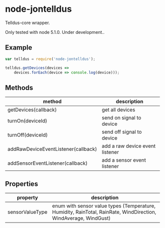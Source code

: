 # node-jontelldus
Telldus-core wrapper.

Only tested with node 5.1.0. Under development..

## Example

```javascript
var telldus = require('node-jontelldus');

telldus.getDevices(devices => 
	devices.forEach(device => console.log(device)));
```

## Methods
| method | description |
|--------|-------------|
| getDevices(callback) | get all devices |
| turnOn(deviceId) | send on signal to device | 
| turnOff(deviceId) | send off signal to device |
| addRawDeviceEventListener(callback) | add a raw device event listener |
| addSensorEventListener(callback) | add a sensor event listener |

## Properties
| property | description |
|----------|-------------|
| sensorValueType | enum with sensor value types (Temperature, Humidity, RainTotal, RainRate, WindDirection, WindAverage, WindGust) |


